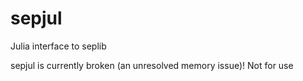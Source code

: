 # sepjul
Julia interface to seplib

sepjul is currently broken (an unresolved memory issue)! Not for use 

